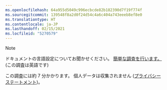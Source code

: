 ```yaml
---
ms.openlocfilehash: 64a955d5049c996ecbcde82b182390d7f19f774f
ms.sourcegitcommit: 139548f8a2d0f24d54c4a6c404a743eeeb8ef8e0
ms.translationtype: HT
ms.contentlocale: ja-JP
ms.lasthandoff: 02/15/2021
ms.locfileid: "5270579"
---
```

> [!NOTE]
>ドキュメントの言語設定についてお聞かせください。 [簡単な調査を行います。](https://aka.ms/BAG_Docs_Language_Survey) (この調査は英語です)
>
>この調査には約 7 分かかります。 個人データは収集されません ([プライバシー ステートメント](https://go.microsoft.com/fwlink/?LinkId=521839))。

